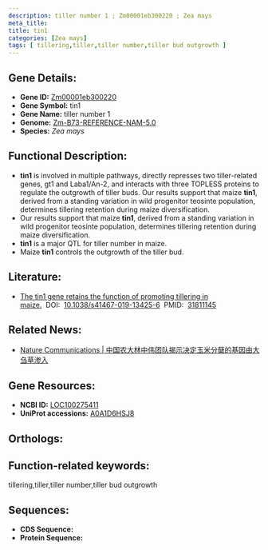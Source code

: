```yaml
---
description: tiller number 1 ; Zm00001eb300220 ; Zea mays
meta_title:
title: tin1
categories: [Zea mays]
tags: [ tillering,tiller,tiller number,tiller bud outgrowth ]
---
```


## Gene Details:
- **Gene ID:**	[Zm00001eb300220]()
- **Gene Symbol:** tin1
- **Gene Name:** tiller number 1
- **Genome:** [Zm-B73-REFERENCE-NAM-5.0]()
- **Species:** *Zea mays*

## Functional Description:
   - **tin1** is involved in multiple pathways, directly represses two tiller-related genes, gt1 and Laba1/An-2, and interacts with three TOPLESS proteins to regulate the outgrowth of tiller buds. Our results support that maize **tin1**, derived from a standing variation in wild progenitor teosinte population, determines tillering retention during maize diversification.
   - Our results support that maize **tin1**, derived from a standing variation in wild progenitor teosinte population, determines tillering retention during maize diversification.
   - **tin1** is a major QTL for tiller number in maize.
   - Maize **tin1** controls the outgrowth of the tiller bud.

## Literature:
   - [The tin1 gene retains the function of promoting tillering in maize.]( https://www.nature.com/articles/s41467-019-13425-6)&nbsp;&nbsp;DOI:&nbsp;&nbsp;[10.1038/s41467-019-13425-6](https://www.nature.com/articles/s41467-019-13425-6)&nbsp;&nbsp;PMID:&nbsp;&nbsp;[31811145](https://pubmed.ncbi.nlm.nih.gov/31811145/)

## Related News:
   - [Nature Communications | 中国农大林中伟团队揭示决定玉米分蘖的基因由大刍草渗入](https://mp.weixin.qq.com/s?__biz=Mzg3MDEwNDEyMg==&mid=2247486639&idx=3&sn=aeee83717fb283d664a36123959d3dfc&chksm=ce93a1faf9e428ec4e35f46be94560e240149ebbc71b483a46280f980f80090460fa5f3473b0&scene=27#wechat_redirect)

## Gene Resources:
- **NCBI ID:** [LOC100275411](https://www.ncbi.nlm.nih.gov/gene/?term=LOC100275411)
- **UniProt accessions:** [A0A1D6HSJ8](https://www.uniprot.org/uniprotkb/A0A1D6HSJ8/entry)

## Orthologs:

## Function-related keywords:
tillering,tiller,tiller number,tiller bud outgrowth

## Sequences:
- **CDS Sequence:**
- **Protein Sequence:**
